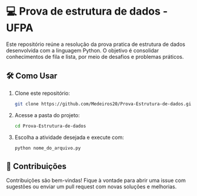 # 💻 Prova de estrutura de dados - UFPA 

Este repositório reúne a resolução da prova pratica de estrutura de dados desenvolvida com a linguagem Python. O objetivo é consolidar conhecimentos de fila e lista, por meio de desafios e problemas práticos.

## 🛠️ Como Usar

1. Clone este repositório:

   ```bash
   git clone https://github.com/Medeiros20/Prova-Estrutura-de-dados.git
   ```

2. Acesse a pasta do projeto:

   ```bash
   cd Prova-Estrutura-de-dados
   ```

3. Escolha a atividade desejada e execute com:
   ```bash
   python nome_do_arquivo.py
   ```

## 🤝 Contribuições

Contribuições são bem-vindas! Fique à vontade para abrir uma issue com sugestões ou enviar um pull request com novas soluções e melhorias.

